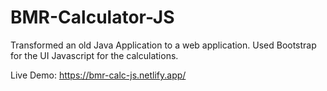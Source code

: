 # BMR-Calculator-JS
Transformed an old Java Application to a web application.
Used Bootstrap for the UI 
Javascript for the calculations. 


Live Demo: https://bmr-calc-js.netlify.app/
